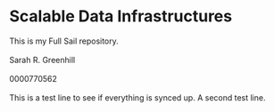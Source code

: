 Scalable Data Infrastructures 
=================

This is my Full Sail repository. 
<br></br>
Sarah R. Greenhill
<br></br>
0000770562
<br></br>
This is a test line to see if everything is synced up. 
A second test line. 